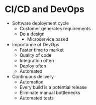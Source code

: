 # CI/CD and DevOps

- Software deployment cycle 
  - Customer generates requirements
  - Do a design
    - Microservice based
- Importance of DevOps
  - Faster time to market
  - Quality of code
  - Integration often
  - Deploy often
  - Automated
- Continuous delivery
  - Automation
  - Every build is a potential release
  - Eliminate manual bottlenecks
  - Automated tests